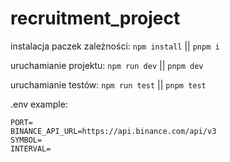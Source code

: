 # recruitment_project
instalacja paczek zależności:
```npm install``` || ```pnpm i```

uruchamianie projektu:
```npm run dev``` || ```pnpm dev``` 

uruchamianie testów:
```npm run test``` || ```pnpm test```

.env example:
```
PORT=
BINANCE_API_URL=https://api.binance.com/api/v3
SYMBOL=
INTERVAL=
```
